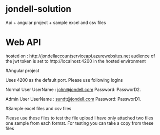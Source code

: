 # jondell-solution
Api + angular project + sample excel and csv files

# Web API

hosted on : http://jondellaccountserviceapi.azurewebsites.net
audience of the jwt token is set to http://localhost:4200 in the hosted environment

#Angular project

Uses 4200 as the default port. 
Please use following logins 

Normal User
UserName : john@jondell.com
Password: PassworD2.

Admin User
UserName : sundt@jondell.com
Password: PassworD1.

#Sample excel files and csv files

Please use these files to test the file upload 
I have only attached two files one sample from each format. For testing you can take a copy from these files

